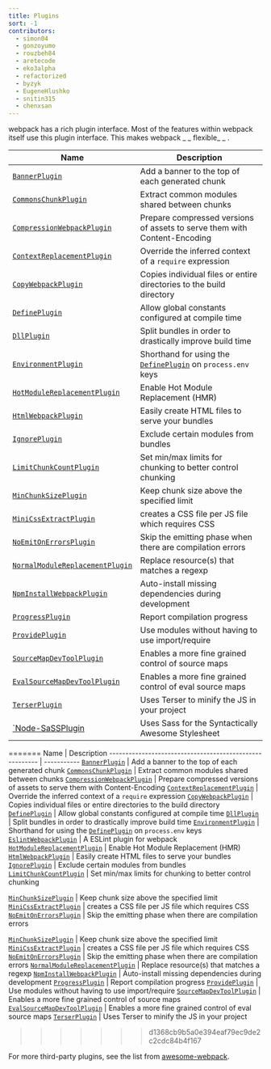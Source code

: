 ```yaml
---
title: Plugins
sort: -1
contributors:
  - simon04
  - gonzoyumo
  - rouzbeh84
  - aretecode
  - eko3alpha
  - refactorized
  - byzyk
  - EugeneHlushko
  - snitin315
  - chenxsan
---
```


webpack has a rich plugin interface. Most of the features within webpack itself use this plugin interface. This makes webpack \_ _ flexible_ \_ .

| Name                                                                              | Description                                                                            |
| --------------------------------------------------------------------------------- | -------------------------------------------------------------------------------------- |
| [`BannerPlugin`](/plugins/banner-plugin)                                          | Add a banner to the top of each generated chunk                                        |
| [`CommonsChunkPlugin`](/plugins/commons-chunk-plugin)                             | Extract common modules shared between chunks                                           |
| [`CompressionWebpackPlugin`](/plugins/compression-webpack-plugin)                 | Prepare compressed versions of assets to serve them with Content-Encoding              |
| [`ContextReplacementPlugin`](/plugins/context-replacement-plugin)                 | Override the inferred context of a `require` expression                                |
| [`CopyWebpackPlugin`](/plugins/copy-webpack-plugin)                               | Copies individual files or entire directories to the build directory                   |
| [`DefinePlugin`](/plugins/define-plugin)                                          | Allow global constants configured at compile time                                      |
| [`DllPlugin`](/plugins/dll-plugin)                                                | Split bundles in order to drastically improve build time                               |
| [`EnvironmentPlugin`](/plugins/environment-plugin)                                | Shorthand for using the [`DefinePlugin`](/plugins/define-plugin) on `process.env` keys |
| [`HotModuleReplacementPlugin`](/plugins/hot-module-replacement-plugin)            | Enable Hot Module Replacement (HMR)                                                    |
| [`HtmlWebpackPlugin`](/plugins/html-webpack-plugin)                               | Easily create HTML files to serve your bundles                                         |
| [`IgnorePlugin`](/plugins/ignore-plugin)                                          | Exclude certain modules from bundles                                                   |
| [`LimitChunkCountPlugin`](/plugins/limit-chunk-count-plugin)                      | Set min/max limits for chunking to better control chunking                             |
| [`MinChunkSizePlugin`](/plugins/min-chunk-size-plugin)                            | Keep chunk size above the specified limit                                              |
| [`MiniCssExtractPlugin`](/plugins/mini-css-extract-plugin)                        | creates a CSS file per JS file which requires CSS                                      |
| [`NoEmitOnErrorsPlugin`](/configuration/optimization/#optimizationnoemitonerrors) | Skip the emitting phase when there are compilation errors                              |
| [`NormalModuleReplacementPlugin`](/plugins/normal-module-replacement-plugin)      | Replace resource(s) that matches a regexp                                              |
| [`NpmInstallWebpackPlugin`](/plugins/npm-install-webpack-plugin)                  | Auto-install missing dependencies during development                                   |
| [`ProgressPlugin`](/plugins/progress-plugin)                                      | Report compilation progress                                                            |
| [`ProvidePlugin`](/plugins/provide-plugin)                                        | Use modules without having to use import/require                                       |
| [`SourceMapDevToolPlugin`](/plugins/source-map-dev-tool-plugin)                   | Enables a more fine grained control of source maps                                     |
| [`EvalSourceMapDevToolPlugin`](/plugins/eval-source-map-dev-tool-plugin)          | Enables a more fine grained control of eval source maps                                |
| [`TerserPlugin`](/plugins/terser-webpack-plugin/)                                 | Uses Terser to minify the JS in your project                                           |
| [`Node-SaSSPlugin](/plugins/node-sass)                                            | Uses Sass for the Syntactically Awesome Stylesheet                                     |

=======
Name | Description
-------------------------------------------------------- | -----------
[`BannerPlugin`](/plugins/banner-plugin) | Add a banner to the top of each generated chunk
[`CommonsChunkPlugin`](/plugins/commons-chunk-plugin) | Extract common modules shared between chunks
[`CompressionWebpackPlugin`](/plugins/compression-webpack-plugin) | Prepare compressed versions of assets to serve them with Content-Encoding
[`ContextReplacementPlugin`](/plugins/context-replacement-plugin) | Override the inferred context of a `require` expression
[`CopyWebpackPlugin`](/plugins/copy-webpack-plugin) | Copies individual files or entire directories to the build directory
[`DefinePlugin`](/plugins/define-plugin) | Allow global constants configured at compile time
[`DllPlugin`](/plugins/dll-plugin) | Split bundles in order to drastically improve build time
[`EnvironmentPlugin`](/plugins/environment-plugin) | Shorthand for using the [`DefinePlugin`](/plugins/define-plugin) on `process.env` keys
[`EslintWebpackPlugin`](/plugins/eslint-webpack-plugin) | A ESLint plugin for webpack
[`HotModuleReplacementPlugin`](/plugins/hot-module-replacement-plugin) | Enable Hot Module Replacement (HMR)
[`HtmlWebpackPlugin`](/plugins/html-webpack-plugin) | Easily create HTML files to serve your bundles
[`IgnorePlugin`](/plugins/ignore-plugin) | Exclude certain modules from bundles
[`LimitChunkCountPlugin`](/plugins/limit-chunk-count-plugin) | Set min/max limits for chunking to better control chunking

[`MinChunkSizePlugin`](/plugins/min-chunk-size-plugin) | Keep chunk size above the specified limit
[`MiniCssExtractPlugin`](/plugins/mini-css-extract-plugin) | creates a CSS file per JS file which requires CSS
[`NoEmitOnErrorsPlugin`](/configuration/optimization/#optimizationnoemitonerrors) | Skip the emitting phase when there are compilation errors

[`MinChunkSizePlugin`](/plugins/min-chunk-size-plugin)       | Keep chunk size above the specified limit
[`MiniCssExtractPlugin`](/plugins/mini-css-extract-plugin)       | creates a CSS file per JS file which requires CSS
[`NoEmitOnErrorsPlugin`](/configuration/optimization/#optimizationemitonerrors)  | Skip the emitting phase when there are compilation errors
[`NormalModuleReplacementPlugin`](/plugins/normal-module-replacement-plugin) | Replace resource(s) that matches a regexp
[`NpmInstallWebpackPlugin`](/plugins/npm-install-webpack-plugin) | Auto-install missing dependencies during development
[`ProgressPlugin`](/plugins/progress-plugin) | Report compilation progress
[`ProvidePlugin`](/plugins/provide-plugin) | Use modules without having to use import/require
[`SourceMapDevToolPlugin`](/plugins/source-map-dev-tool-plugin) | Enables a more fine grained control of source maps
[`EvalSourceMapDevToolPlugin`](/plugins/eval-source-map-dev-tool-plugin) | Enables a more fine grained control of eval source maps
[`TerserPlugin`](/plugins/terser-webpack-plugin/) | Uses Terser to minify the JS in your project

> > > > > > > d1368cb9b5a0e394eaf79ec9de2c2cdc84b4f167

For more third-party plugins, see the list from [awesome-webpack](https://github.com/webpack-contrib/awesome-webpack#webpack-plugins).
